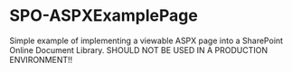 # SPO-ASPXExamplePage
Simple example of implementing a viewable ASPX page into a SharePoint Online Document Library. SHOULD NOT BE USED IN A PRODUCTION ENVIRONMENT!!
